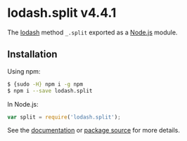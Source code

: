 # lodash.split v4.4.1

The [lodash](https://lodash.com/) method `_.split` exported as a [Node.js](https://nodejs.org/) module.

## Installation

Using npm:
```bash
$ {sudo -H} npm i -g npm
$ npm i --save lodash.split
```

In Node.js:
```js
var split = require('lodash.split');
```

See the [documentation](https://lodash.com/docs#split) or [package source](https://github.com/lodash/lodash/blob/4.4.1-npm-packages/lodash.split) for more details.
